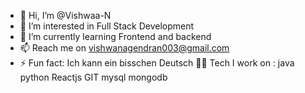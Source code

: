 - 👋 Hi, I’m @Vishwaa-N
- 👀 I’m interested in Full Stack Development
- 🌱 I’m currently learning Frontend and backend
- 📫 Reach me on vishwanagendran003@gmail.com
- ⚡ Fun fact: Ich kann ein bisschen Deutsch
🧑‍💻 Tech I work on :
java python Reactjs GIT mysql mongodb

<!---
Vishwaa-N/Vishwaa-N is a ✨ special ✨ repository because its `README.md` (this file) appears on your GitHub profile.
You can click the Preview link to take a look at your changes.
--->
